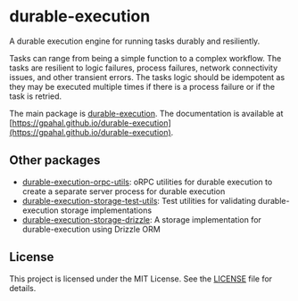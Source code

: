 # durable-execution

A durable execution engine for running tasks durably and resiliently.

Tasks can range from being a simple function to a complex workflow. The tasks are resilient to
logic failures, process failures, network connectivity issues, and other transient errors. The
tasks logic should be idempotent as they may be executed multiple times if there is a process
failure or if the task is retried.

The main package is [durable-execution](durable-execution). The documentation is available at
[https://gpahal.github.io/durable-execution](https://gpahal.github.io/durable-execution).

## Other packages

- [durable-execution-orpc-utils](durable-execution-orpc-utils): oRPC utilities for durable
  execution to create a separate server process for durable execution
- [durable-execution-storage-test-utils](durable-execution-storage-test-utils): Test utilities for
  validating durable-execution storage implementations
- [durable-execution-storage-drizzle](durable-execution-storage-drizzle): A storage implementation for
  durable-execution using Drizzle ORM

## License

This project is licensed under the MIT License. See the
[LICENSE](https://github.com/gpahal/durable-execution/blob/main/LICENSE) file for details.
